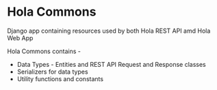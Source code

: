 # Hola Commons
Django app containing resources used by both Hola REST API amd Hola Web App

Hola Commons contains -
- Data Types - Entities and REST API Request and Response classes
- Serializers for data types
- Utility functions and constants